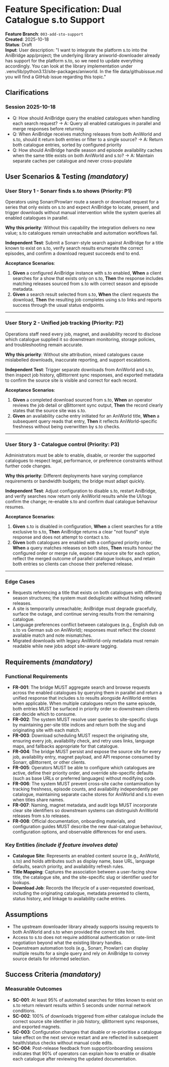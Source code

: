 # Feature Specification: Dual Catalogue s.to Support

**Feature Branch**: `003-add-sto-support`  
**Created**: 2025-10-18  
**Status**: Draft  
**Input**: User description: "I want to integrate the platform s.to into the AniBridge app/project; the underlying library aniworld-downloader already has support for the platform s.to, so we need to update everything accordingly. You can look at the library implementation under .venv/lib/python3.13/site-packages/aniworld. In the file data/githubissue.md you will find a GitHub issue regarding this topic."

## Clarifications

### Session 2025-10-18

- Q: How should AniBridge query the enabled catalogues when handling each search request? → A: Query all enabled catalogues in parallel and merge responses before returning
- Q: When AniBridge receives matching releases from both AniWorld and s.to, should it return both entries or filter to a single source? → A: Return both catalogue entries, sorted by configured priority
- Q: How should AniBridge handle season and episode availability caches when the same title exists on both AniWorld and s.to? → A: Maintain separate caches per catalogue and never cross-populate

## User Scenarios & Testing *(mandatory)*

### User Story 1 - Sonarr finds s.to shows (Priority: P1)

Operators using Sonarr/Prowlarr route a search or download request for a series that only exists on s.to and expect AniBridge to locate, present, and trigger downloads without manual intervention while the system queries all enabled catalogues in parallel.

**Why this priority**: Without this capability the integration delivers no new value; s.to catalogues remain unreachable and automation workflows fail.

**Independent Test**: Submit a Sonarr-style search against AniBridge for a title known to exist on s.to, verify search results enumerate the correct episodes, and confirm a download request succeeds end to end.

**Acceptance Scenarios**:

1. **Given** a configured AniBridge instance with s.to enabled, **When** a client searches for a show that exists only on s.to, **Then** the response includes matching releases sourced from s.to with correct season and episode metadata.
2. **Given** a search result selected from s.to, **When** the client requests the download, **Then** the resulting job completes using s.to links and reports success through the usual status endpoints.

---

### User Story 2 - Unified job tracking (Priority: P2)

Operations staff need every job, magnet, and availability record to disclose which catalogue supplied it so downstream monitoring, storage policies, and troubleshooting remain accurate.

**Why this priority**: Without site attribution, mixed catalogues cause mislabelled downloads, inaccurate reporting, and support escalations.

**Independent Test**: Trigger separate downloads from AniWorld and s.to, then inspect job history, qBittorrent sync responses, and exported metadata to confirm the source site is visible and correct for each record.

**Acceptance Scenarios**:

1. **Given** a completed download sourced from s.to, **When** an operator reviews the job detail or qBittorrent sync output, **Then** the record clearly states that the source site was s.to.
2. **Given** an availability cache entry initiated for an AniWorld title, **When** a subsequent query reads that entry, **Then** it reflects AniWorld-specific freshness without being overwritten by s.to checks.

---

### User Story 3 - Catalogue control (Priority: P3)

Administrators must be able to enable, disable, or reorder the supported catalogues to respect legal, performance, or preference constraints without further code changes.

**Why this priority**: Different deployments have varying compliance requirements or bandwidth budgets; the bridge must adapt quickly.

**Independent Test**: Adjust configuration to disable s.to, restart AniBridge, and verify searches now return only AniWorld results while the UI/logs confirm the change; re-enable s.to and confirm dual catalogue behaviour resumes.

**Acceptance Scenarios**:

1. **Given** s.to is disabled in configuration, **When** a client searches for a title exclusive to s.to, **Then** AniBridge returns a clear "not found" style response and does not attempt to contact s.to.
2. **Given** both catalogues are enabled with a configured priority order, **When** a query matches releases on both sites, **Then** results honour the configured order or merge rule, expose the source site for each option, reflect the merged outcome of parallel catalogue lookups, and retain both entries so clients can choose their preferred release.

---

### Edge Cases

- Requests referencing a title that exists on both catalogues with differing season structures; the system must deduplicate without hiding relevant releases.
- A site is temporarily unreachable; AniBridge must degrade gracefully, surface the outage, and continue serving results from the remaining catalogue.
- Language preferences conflict between catalogues (e.g., English dub on s.to vs German sub on AniWorld); responses must reflect the closest available match and note mismatches.
- Migrated downloads with legacy AniWorld-only metadata must remain readable while new jobs adopt site-aware tagging.

## Requirements *(mandatory)*

### Functional Requirements

- **FR-001**: The bridge MUST aggregate search and browse requests across the enabled catalogues by querying them in parallel and return a unified response that includes s.to results alongside AniWorld entries when applicable. When multiple catalogues return the same episode, both entries MUST be surfaced in priority order so downstream clients can decide which to consume.
- **FR-002**: The system MUST resolve user queries to site-specific slugs by maintaining per-site title indices and return both the slug and originating site with each match.
- **FR-003**: Download scheduling MUST respect the originating site, ensuring every job, availability check, and retry uses links, language maps, and fallbacks appropriate for that catalogue.
- **FR-004**: The bridge MUST persist and expose the source site for every job, availability entry, magnet payload, and API response consumed by Sonarr, qBittorrent, or other clients.
- **FR-005**: Operators MUST be able to configure which catalogues are active, define their priority order, and override site-specific defaults (such as base URLs or preferred languages) without modifying code.
- **FR-006**: The system MUST prevent cross-site cache contamination by tracking freshness, episode counts, and availability independently per catalogue, maintaining separate cache stores for AniWorld and s.to even when titles share names.
- **FR-007**: Naming, magnet metadata, and audit logs MUST incorporate clear site identifiers so downstream systems can distinguish AniWorld releases from s.to releases.
- **FR-008**: Official documentation, onboarding materials, and configuration guides MUST describe the new dual-catalogue behaviour, configuration options, and observable differences for end users.

### Key Entities *(include if feature involves data)*

- **Catalogue Site**: Represents an enabled content source (e.g., AniWorld, s.to) and holds attributes such as display name, base URL, language defaults, search priority, and availability refresh rules.
- **Title Mapping**: Captures the association between a user-facing show title, the catalogue site, and the site-specific slug or identifier used for lookups.
- **Download Job**: Records the lifecycle of a user-requested download, including the originating catalogue, metadata presented to clients, status history, and linkage to availability cache entries.

## Assumptions

- The upstream downloader library already supports issuing requests to both AniWorld and s.to when provided the correct site hint.
- Access to s.to does not require additional authentication or rate-limit negotiation beyond what the existing library handles.
- Downstream automation tools (e.g., Sonarr, Prowlarr) can display multiple results for a single query and rely on AniBridge to convey source details for informed selection.

## Success Criteria *(mandatory)*

### Measurable Outcomes

- **SC-001**: At least 95% of automated searches for titles known to exist on s.to return relevant results within 5 seconds under normal network conditions.
- **SC-002**: 100% of downloads triggered from either catalogue include the correct source site identifier in job history, qBittorrent sync responses, and exported magnets.
- **SC-003**: Configuration changes that disable or re-prioritise a catalogue take effect on the next service restart and are reflected in subsequent health/status checks without manual code edits.
- **SC-004**: Post-release feedback from support/onboarding sessions indicates that 90% of operators can explain how to enable or disable each catalogue after reviewing the updated documentation.
